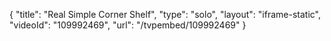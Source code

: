 {
    "title": "Real Simple Corner Shelf",
    "type": "solo",
    "layout": "iframe-static",
    "videoId": "109992469",
    "url": "\/tvpembed\/109992469"
}